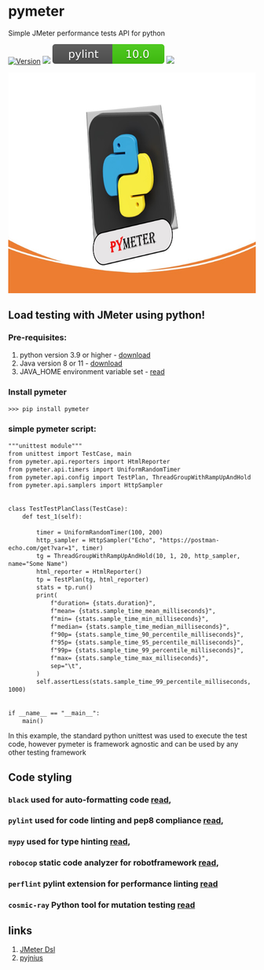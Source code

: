 # pymeter
Simple JMeter performance tests API for python

[![Version](https://img.shields.io/pypi/v/pymeter.svg)](https://pypi.python.org/pypi/pymeter)
![](https://raw.githubusercontent.com/eldaduzman/pymeter/main/docs/badges/coverage-badge.svg?token=GHSAT0AAAAAABXHOUKX7CDKWJUQVFEEANY6YZRISTA)
![](https://raw.githubusercontent.com/eldaduzman/pymeter/main/docs/badges/pylint.svg?token=GHSAT0AAAAAABXHOUKXXRUTX7IO7LVMHVNCYZRITPQ)
![](https://raw.githubusercontent.com/eldaduzman/pymeter/main/docs/badges/mutscore.svg)

<img src="./docs/images/pymeter-logo-full.jpg" height="450" width="100%"/>

## Load testing with JMeter using python!

### Pre-requisites:
1. python version 3.9 or higher - [download](https://www.python.org/)
2. Java version 8 or 11 - [download](https://adoptium.net/temurin/releases)
3. JAVA_HOME environment variable set - [read](https://confluence.atlassian.com/doc/setting-the-java_home-variable-in-windows-8895.html)

### Install pymeter
```
>>> pip install pymeter
```

### simple pymeter script:

```
"""unittest module"""
from unittest import TestCase, main
from pymeter.api.reporters import HtmlReporter
from pymeter.api.timers import UniformRandomTimer
from pymeter.api.config import TestPlan, ThreadGroupWithRampUpAndHold
from pymeter.api.samplers import HttpSampler


class TestTestPlanClass(TestCase):
    def test_1(self):

        timer = UniformRandomTimer(100, 200)
        http_sampler = HttpSampler("Echo", "https://postman-echo.com/get?var=1", timer)
        tg = ThreadGroupWithRampUpAndHold(10, 1, 20, http_sampler, name="Some Name")
        html_reporter = HtmlReporter()
        tp = TestPlan(tg, html_reporter)
        stats = tp.run()
        print(
            f"duration= {stats.duration}",
            f"mean= {stats.sample_time_mean_milliseconds}",
            f"min= {stats.sample_time_min_milliseconds}",
            f"median= {stats.sample_time_median_milliseconds}",
            f"90p= {stats.sample_time_90_percentile_milliseconds}",
            f"95p= {stats.sample_time_95_percentile_milliseconds}",
            f"99p= {stats.sample_time_99_percentile_milliseconds}",
            f"max= {stats.sample_time_max_milliseconds}",
            sep="\t",
        )
        self.assertLess(stats.sample_time_99_percentile_milliseconds, 1000)


if __name__ == "__main__":
    main()

```

In this example, the standard python unittest was used to execute the test code, however pymeter is framework agnostic and can be used by any other testing framework

## Code styling
### `black` used for auto-formatting code [read](https://pypi.org/project/black/),
### `pylint` used for code linting and pep8 compliance [read](https://pypi.org/project/pylint/),
### `mypy` used for type hinting [read](https://pypi.org/project/mypy/),
### `robocop` static code analyzer for robotframework [read](https://pypi.org/project/robotframework-robocop/),
### `perflint` pylint extension for performance linting [read](https://betterprogramming.pub/use-perflint-a-performance-linter-for-python-eae8e54f1e99)
### `cosmic-ray` Python tool for mutation testing [read](https://python.plainenglish.io/python-mutation-testing-with-cosmic-ray-4b78eb9e0676)

## links
1. [JMeter Dsl](https://abstracta.github.io/jmeter-java-dsl/)
2. [pyjnius](https://github.com/kivy/pyjnius)